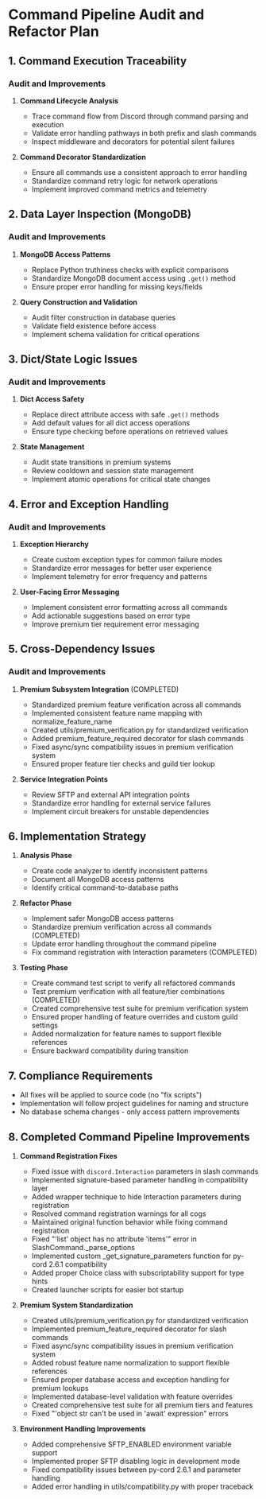 # Command Pipeline Audit and Refactor Plan

## 1. Command Execution Traceability

### Audit and Improvements
1. **Command Lifecycle Analysis**
   - Trace command flow from Discord through command parsing and execution
   - Validate error handling pathways in both prefix and slash commands
   - Inspect middleware and decorators for potential silent failures

2. **Command Decorator Standardization**
   - Ensure all commands use a consistent approach to error handling
   - Standardize command retry logic for network operations
   - Implement improved command metrics and telemetry

## 2. Data Layer Inspection (MongoDB)

### Audit and Improvements
1. **MongoDB Access Patterns**
   - Replace Python truthiness checks with explicit comparisons
   - Standardize MongoDB document access using `.get()` method
   - Ensure proper error handling for missing keys/fields

2. **Query Construction and Validation**
   - Audit filter construction in database queries
   - Validate field existence before access
   - Implement schema validation for critical operations

## 3. Dict/State Logic Issues

### Audit and Improvements
1. **Dict Access Safety**
   - Replace direct attribute access with safe `.get()` methods
   - Add default values for all dict access operations
   - Ensure type checking before operations on retrieved values

2. **State Management**
   - Audit state transitions in premium systems
   - Review cooldown and session state management
   - Implement atomic operations for critical state changes

## 4. Error and Exception Handling

### Audit and Improvements
1. **Exception Hierarchy**
   - Create custom exception types for common failure modes
   - Standardize error messages for better user experience
   - Implement telemetry for error frequency and patterns

2. **User-Facing Error Messaging**
   - Implement consistent error formatting across all commands
   - Add actionable suggestions based on error type
   - Improve premium tier requirement error messaging

## 5. Cross-Dependency Issues

### Audit and Improvements
1. **Premium Subsystem Integration** (COMPLETED)
   - Standardized premium feature verification across all commands
   - Implemented consistent feature name mapping with normalize_feature_name
   - Created utils/premium_verification.py for standardized verification
   - Added premium_feature_required decorator for slash commands
   - Fixed async/sync compatibility issues in premium verification system
   - Ensured proper feature tier checks and guild tier lookup

2. **Service Integration Points**
   - Review SFTP and external API integration points
   - Standardize error handling for external service failures
   - Implement circuit breakers for unstable dependencies

## 6. Implementation Strategy

1. **Analysis Phase**
   - Create code analyzer to identify inconsistent patterns
   - Document all MongoDB access patterns
   - Identify critical command-to-database paths

2. **Refactor Phase**
   - Implement safer MongoDB access patterns
   - Standardize premium verification across all commands (COMPLETED)
   - Update error handling throughout the command pipeline
   - Fix command registration with Interaction parameters (COMPLETED)

3. **Testing Phase**
   - Create command test script to verify all refactored commands
   - Test premium verification with all feature/tier combinations (COMPLETED)
   - Created comprehensive test suite for premium verification system
   - Ensured proper handling of feature overrides and custom guild settings
   - Added normalization for feature names to support flexible references
   - Ensure backward compatibility during transition

## 7. Compliance Requirements

- All fixes will be applied to source code (no "fix scripts")
- Implementation will follow project guidelines for naming and structure
- No database schema changes - only access pattern improvements

## 8. Completed Command Pipeline Improvements

1. **Command Registration Fixes**
   - Fixed issue with `discord.Interaction` parameters in slash commands
   - Implemented signature-based parameter handling in compatibility layer
   - Added wrapper technique to hide Interaction parameters during registration
   - Resolved command registration warnings for all cogs
   - Maintained original function behavior while fixing command registration
   - Fixed "'list' object has no attribute 'items'" error in SlashCommand._parse_options
   - Implemented custom _get_signature_parameters function for py-cord 2.6.1 compatibility
   - Added proper Choice class with subscriptability support for type hints
   - Created launcher scripts for easier bot startup

2. **Premium System Standardization**
   - Created utils/premium_verification.py for standardized verification
   - Implemented premium_feature_required decorator for slash commands
   - Fixed async/sync compatibility issues in premium verification system
   - Added robust feature name normalization to support flexible references
   - Ensured proper database access and exception handling for premium lookups
   - Implemented database-level validation with feature overrides
   - Created comprehensive test suite for all premium tiers and features
   - Fixed "'object str can't be used in 'await' expression" errors

3. **Environment Handling Improvements**
   - Added comprehensive SFTP_ENABLED environment variable support
   - Implemented proper SFTP disabling logic in development mode
   - Fixed compatibility issues between py-cord 2.6.1 and parameter handling
   - Added error handling in utils/compatibility.py with proper traceback